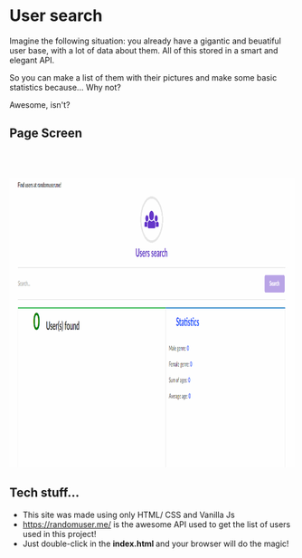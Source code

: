 # User search

Imagine the following situation: you already have a gigantic and beuatiful user base, with a lot of data about them. All of this
stored in a smart and elegant API.

So you can make a list of them with their pictures and make some basic statistics because... Why not?

Awesome, isn't?

## Page Screen

<br>
<br>
<p align="center">
<img
src="img/example.gif"
raw=true
alt="User search" 
height="512px" 
/>
</p>


## Tech stuff...

- This site was made using only HTML/ CSS and Vanilla Js
- <a href='https://randomuser.me/'>https://randomuser.me/ </a> is the awesome API used to get the list of users used in this project!
- Just double-click in the <strong> index.html </strong> and your browser will do the magic! 
